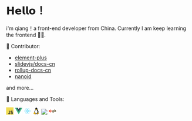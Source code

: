 # 𝗛𝗲𝗹𝗹𝗼！

i'm qiang！a front-end developer from China. Currently I am keep learning the frontend 👨‍💻.

💪 Contributor:

* [element-plus](https://github.com/element-plus/element-plus)
* [slidevjs/docs-cn](https://github.com/slidevjs/docs-cn)
* [rollup-docs-cn](https://github.com/rollup/rollup-docs-cn)
* [nanoid](https://github.com/ai/nanoid)

and more...

🌱 Languages and Tools: 

<div>
   <code><img height="20" src="https://raw.githubusercontent.com/github/explore/80688e429a7d4ef2fca1e82350fe8e3517d3494d/topics/javascript/javascript.png"></code>
   <code><img height="20" src="https://raw.githubusercontent.com/github/explore/80688e429a7d4ef2fca1e82350fe8e3517d3494d/topics/vue/vue.png"></code>
   <code><img height="20" src="https://raw.githubusercontent.com/github/explore/80688e429a7d4ef2fca1e82350fe8e3517d3494d/topics/react/react.png"></code>
   <code><img height="20" src="https://raw.githubusercontent.com/github/explore/80688e429a7d4ef2fca1e82350fe8e3517d3494d/topics/linux/linux.png"></code>
   <code><img height="20" src="https://cdn.svgporn.com/logos/visual-studio-code.svg"></code>
   <code><img height="20" src="https://raw.githubusercontent.com/github/explore/80688e429a7d4ef2fca1e82350fe8e3517d3494d/topics/git/git.png"></code>
</div>


<!-- <img align="right" src="https://github-readme-stats.vercel.app/api?username=iDestin&show_icons=true&hide_border=true"> -->
<!-- [![Email Badge](https://img.shields.io/badge/-Email-c14438?style=flat-square&logo=Gmail&logoColor=white&link=mailto:qiang035@icloud.com)](mailto:qiang035@icloud.com) -->
<!-- [![Github Badge](https://img.shields.io/badge/-Github-232323?style=flat-square&logo=Github&logoColor=white&link=https://github.com/iDestin)](https://github.com/iDestin) -->
